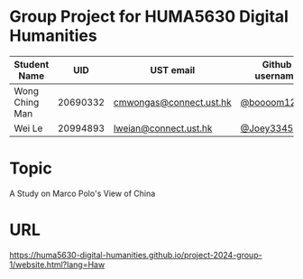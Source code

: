 # Group Project for HUMA5630 Digital Humanities

| Student Name | UID | UST email | Github username |
| ------------ | --- | --------- | --------------- |
| Wong Ching Man   | 20690332 |  cmwongas@connect.ust.hk    |    [@boooom12376](https://github.com/boooom12376)       |
|  Wei Le          | 20994893 |  lweian@connect.ust.hk      |    [@Joey3345](https://github.com/Joey3345)          |


# Topic
A Study on Marco Polo's View of China

# URL
https://huma5630-digital-humanities.github.io/project-2024-group-1/website.html?lang=Haw
